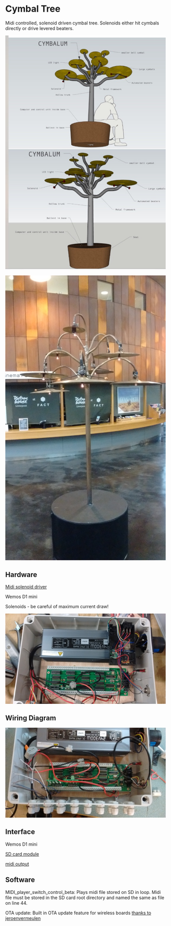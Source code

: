# Cymbal Tree

Midi controlled, solenoid driven cymbal tree. Solenoids either hit cymbals directly or drive levered beaters.

![](Images/concept.jpg)

![](Images/fact_install.jpg)

## Hardware

[Midi solenoid driver](http://www.j-omega.co.uk/MTP/mtp.shtml#content)

Wemos D1 mini

Solenoids - be careful of maximum current draw!

![](Images/midi_brain.jpg)

## Wiring Diagram

![](Images/brain_outputs.jpg)

## Interface

Wemos D1 mini

[SD card module](https://github.com/espressif/arduino-esp32/tree/master/libraries/SD)

[midi output](https://www.arduino.cc/en/Tutorial/Midi)



## Software

MIDI_player_switch_control_beta:
Plays midi file stored on SD in loop. Midi file must be stored in the SD card root directory and named the same as file on line 44.

OTA update:
Built in OTA update feature for wireless boards [thanks to jeroenvermeulen](https://github.com/jeroenvermeulen/JeVe_EasyOTA)

